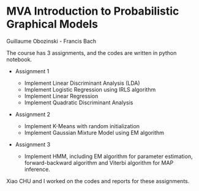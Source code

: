 # MVA Introduction to Probabilistic Graphical Models
Guillaume Obozinski - Francis Bach

The course has 3 assignments, and the codes are written in python notebook.

* Assignment 1
    * Implement Linear Discriminant Analysis (LDA)
    * Implement Logistic Regression using IRLS algorithm
    * Implement Linear Regression
    * Implement Quadratic Discriminant Analysis

* Assignment 2
    * Implement K-Means with random initialization
    * Implement Gaussian Mixture Model using EM algorithm

* Assignment 3
    * Implement HMM, including EM algorithm for parameter estimation, forward-backward algorithm and Viterbi algorithm for MAP inference.

Xiao CHU and I worked on the codes and reports for these assignments.

